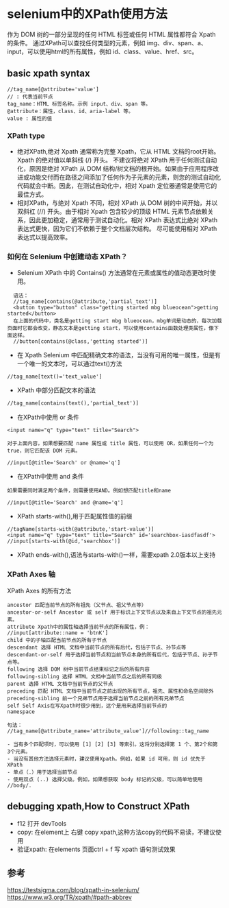 selenium中的XPath使用方法
===
作为 DOM 树的一部分呈现的任何 HTML 标签或任何 HTML 属性都符合 Xpath 的条件。
通过XPath可以查找任何类型的元素，例如 img、div、span、a、input，可以使用html的所有属性，例如 id、class、value、href、src。


## basic xpath syntax
    //tag_name[@attribute='value']
    // : 代表当前节点
    tag_name：HTML 标签名称。示例 input、div、span 等。
    @attribute：属性，class、id、aria-label 等。
    value : 属性的值

### XPath type
- 绝对XPath,绝对 Xpath 通常称为完整 Xpath，它从 HTML 文档的root开始。Xpath 的绝对值以单斜线 (/) 开头。 不建议将绝对 XPath 用于任何测试自动化，原因是绝对 XPath 从 DOM 结构/树文档的根开始。如果由于应用程序改进或功能交付而在路径之间添加了任何作为子元素的元素，则您的测试自动化代码就会中断。因此，在测试自动化中，相对 Xpath 定位器通常是使用它的最佳方式。
- 相对XPath，与绝对 Xpath 不同，相对 XPath 从 DOM 树的中间开始，并以双斜杠 (//) 开头。由于相对 Xpath 包含较少的顶级 HTML 元素节点依赖关系，因此更加稳定，通常用于测试自动化。相对 XPath 表达式比绝对 XPath 表达式更快，因为它们不依赖于整个文档层次结构。 尽可能使用相对 XPath 表达式以提高效率。

### 如何在 Selenium 中创建动态 XPath？
- Selenium XPath 中的 Contains() 方法通常在元素或属性的值动态更改时使用。

```
  语法：
  //tag_name[contains(@attribute,'partial_text')]
  <button type="button" class="getting started mbg blueocean">getting started</button>
  在上面的代码中，类名是getting start mbg blueocean，mbg单词是动态的，每次加载页面时它都会改变，静态文本是getting start，可以使用contains函数处理类属性，像下面这样。
  //button[contains(@class,'getting started')]
```
- 在 Xpath Selenium 中匹配精确文本的语法，当没有可用的唯一属性，但是有一个唯一的文本时，可以通过text()方法
```
//tag_name[text()='text_value']
```
- XPath 中部分匹配文本的语法
```html
//tag_name[contains(text(),'partial_text')]
```
- 在XPath中使用 or 条件
```
<input name="q" type="text" title="Search">

对于上面内容，如果想要匹配 name 属性或 title 属性，可以使用 OR，如果任何一个为 true，则它匹配该 DOM 元素。

//input[@title='Search' or @name='q']
```
- 在XPath中使用 and 条件
```
如果需要同时满足两个条件，则需要使用AND。例如想匹配title和name

//input[@title='Search' and @name='q']
```
- XPath starts-with(),用于匹配属性值的前缀
```
//tagName[starts-with(@attribute,'start-value')]
<input name="q" type="text" title="Search" id='searchbox-iasdfasdf'>
//input[starts-with(@id,'searchbox')]
```
- XPath ends-with(),语法与starts-with()一样，需要xpath 2.0版本以上支持

### XPath Axes 轴
XPath Axes 的所有方法

```
ancestor 匹配当前节点的所有祖先（父节点、祖父节点等）
ancestor-or-self Ancestor 或 self 用于标识上下文节点以及来自上下文节点的祖先元素。
attribute Xpath中的属性轴选择当前节点的所有属性，例： //input[attribute::name = 'btnK']
child 中的子轴匹配当前节点的所有子节点
descendant 选择 HTML 文档中当前节点的所有后代，包括子节点、孙节点等
descendant-or-self 用于选择当前节点和当前节点本身的所有后代，包括子节点、孙子节点等。
following 选择 DOM 树中当前节点结束标记之后的所有内容
following-sibling 选择 HTML 文档中当前节点之后的所有同级
parent 选择 HTML 文档中当前节点的父节点
preceding 匹配 HTML 文档中当前节点之前出现的所有节点，祖先、属性和命名空间除外
preceding-sibling 前一个兄弟节点用于选择当前节点之前的所有兄弟节点
self Self Axis在写Xpath时很少用到，这个是用来选择当前节点的
namespace

句法：
//tag_name[@attribute_name='attribute_value']//following::tag_name

- 当有多个匹配项时，可以使用 [1] [2] [3] 等索引。这将分别选择第 1 个、第2个和第 3个元素。
- 当没有其他方法选择元素时，建议使用Xpath。例如，如果 id 可用，则 id 优先于 XPath
- 单点（.）用于选择当前节点
- 使用双点 (..) 选择父级。例如，如果想获取 body 标记的父级，可以简单地使用 //body/.
```
## debugging xpath,How to Construct XPath
- f12 打开 devTools
- copy: 在element上 右键 copy xpath,这种方法copy的代码不易读，不建议使用
- 验证xpath: 在elements 页面ctrl + f 写 xpath 语句测试效果

## 参考
https://testsigma.com/blog/xpath-in-selenium/
https://www.w3.org/TR/xpath/#path-abbrev
